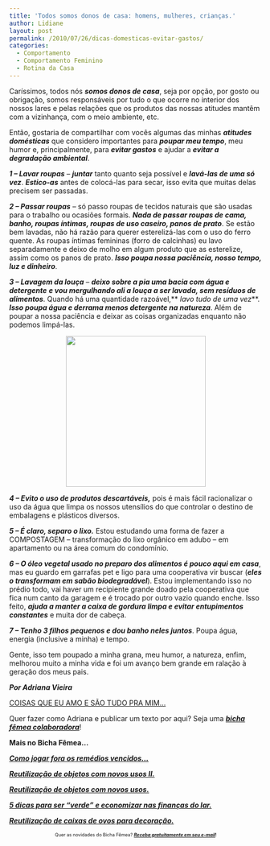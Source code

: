 ```yaml
---
title: 'Todos somos donos de casa: homens, mulheres, crianças.'
author: Lidiane
layout: post
permalink: /2010/07/26/dicas-domesticas-evitar-gastos/
categories:
  - Comportamento
  - Comportamento Feminino
  - Rotina da Casa
---
```

Caríssimos, todos nós **_somos donos de casa_**, seja por opção, por gosto ou obrigação, somos responsáveis por tudo o que ocorre no interior dos nossos lares e pelas relações que os produtos das nossas atitudes mantêm com a vizinhança, com o meio ambiente, etc.

Então, gostaria de compartilhar com vocês algumas das minhas **_atitudes domésticas_** que considero importantes para **_poupar meu tempo_**, meu humor e, principalmente, para **_evitar gastos_** e ajudar a **_evitar a degradação ambiental_**.

<!--more-->

**_1 – Lavar roupas_** – **_juntar_** tanto quanto seja possível e **_lavá-las de uma só vez_**. **_Estico-as_** antes de colocá-las para secar, isso evita que muitas delas precisem ser passadas.

**_2 – Passar roupas_** – só passo roupas de tecidos naturais que são usadas para o trabalho ou ocasiões formais. **_Nada de passar roupas de cama, banho, roupas íntimas, roupas de uso caseiro, panos de prato_**. Se estão bem lavadas, não há razão para querer esterelizá-las com o uso do ferro quente. As roupas íntimas femininas (forro de calcinhas) eu lavo separadamente e deixo de molho em algum produto que as esterelize, assim como os panos de prato. **_Isso poupa nossa paciência, nosso tempo, luz e dinheiro_**.

**_3 &#8211; Lavagem da louça_** – **_deixo sobre a pia uma bacia com água e detergente_** **_e vou mergulhando ali a louça a ser lavada, sem resíduos de alimentos_**. Quando há uma quantidade razoável,** _lavo tudo de uma vez_**. **_Isso poupa água e derrama menos detergente na natureza_**. Além de poupar a nossa paciência e deixar as coisas organizadas enquanto não podemos limpá-las.

<p style="text-align: center;">
  <a href="https://www.trololodemulher.com.br/2010/07/casa-ecologica.jpg"><img class="size-full wp-image-4988 aligncenter" title="casa ecológica" src="https://www.trololodemulher.com.br/2010/07/casa-ecologica.jpg" alt="" width="278" height="300" /></a>
</p>

**_4 – Evito o uso de produtos descartáveis,_** pois é mais fácil racionalizar o uso da água que limpa os nossos utensílios do que controlar o destino de embalagens e plásticos diversos.

**_5 – É claro, separo o lixo._** Estou estudando uma forma de fazer a COMPOSTAGEM &#8211; transformação do lixo orgânico em adubo &#8211; em apartamento ou na área comum do condomínio.

**_6 – O óleo vegetal usado no preparo dos alimentos é pouco aqui em casa_**, mas eu guardo em garrafas pet e ligo para uma cooperativa vir buscar (**_eles o transformam em sabão biodegradável_**). Estou implementando isso no prédio todo, vai haver um recipiente grande doado pela cooperativa que fica num canto da garagem e é trocado por outro vazio quando enche. Isso feito, **_ajuda a manter a caixa de gordura limpa e evitar entupimentos constantes_** e muita dor de cabeça.

**_7 – Tenho 3 filhos pequenos e dou banho neles juntos_**. Poupa água, energia (inclusive a minha) e tempo.

Gente, isso tem poupado a minha grana, meu humor, a natureza, enfim, melhorou muito a minha vida e foi um avanço bem grande em ralação à geração dos meus pais.

**_Por Adriana Vieira_**

<a href="http://coisasqueeuamoetc.blogspot.com/" target="_blank" rel="noopener noreferrer">COISAS QUE EU AMO E SÃO TUDO PRA MIM…</a>

Quer fazer como Adriana e publicar um texto por aqui? Seja uma **_[bicha fêmea colaboradora](http://www.trololodemulher.com.br/colabore/)_**!

**Mais no Bicha Fêmea…**

**_[Como jogar fora os remédios vencidos…](http://www.trololodemulher.com.br/2010/07/09/descartando-remedios-vencidos/)_**

**_[Reutilização de objetos com novos usos II.](http://www.trololodemulher.com.br/2009/10/07/reutilizacao-de-objetos/)_**

**_[Reutilização de objetos com novos usos.](http://www.trololodemulher.com.br/2009/10/06/reutilizacao-de-objetos-2/)_**

**_[5 dicas para ser “verde” e economizar nas finanças do lar.](http://www.trololodemulher.com.br/2009/02/04/5-dicas-para-ser-verde-em-casa/)_**

**_[Reutilização de caixas de ovos para decoração.](http://www.trololodemulher.com.br/2010/01/04/caixas-ovos-decorao/)_**

<p style="text-align: center;">
  <span style="font-size: xx-small;">Quer as novidades do Bicha Fêmea? <strong><em><a href="http://feedburner.google.com/fb/a/mailverify?uri=blogbichafemea&loc=pt_BR">Receba gratuitamente em seu e-mail</a></em></strong>!</span>
</p>
